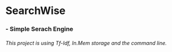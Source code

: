 # SearchWise
### - Simple Serach Engine

###### This project is using Tf-Idf, In.Mem storage and the command line.
